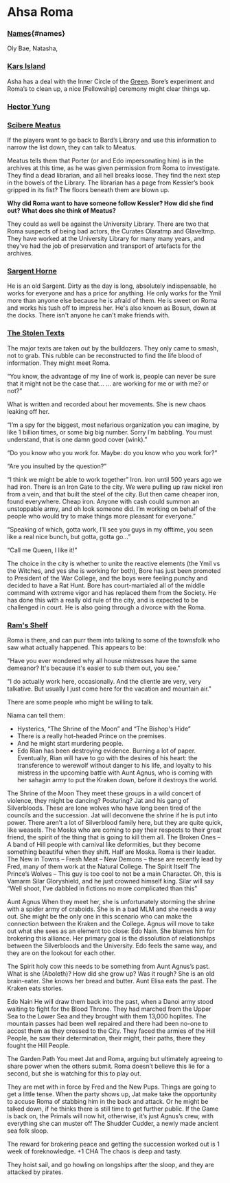 # Ahsa Roma

### [Names](#hidden){#names}
Oly Bae, Natasha, 

### [Kars Island](/p/kars)

Asha has a deal with the Inner Circle of the [Green](/f/green). 
Bore’s experiment and Roma’s to clean up, a nice [Fellowship] ceremony might clear things up.

### [Hector Yung](/p/yung)

### [Scibere Meatus](/p/meatus)

If the players want to go back to Bard’s Library and use this information to narrow the list down, they can talk to Meatus. 

Meatus tells them that Porter (or and Edo impersonating him) is in the archives at this time, as he was given permission from Roma to investigate. They find a dead librarian, and all hell breaks loose. They find the next step in the bowels of the Library. The librarian has a page from Kessler’s book gripped in its fist? The floors beneath them are blown up.

**Why did Roma want to have someone follow Kessler? How did she find out? What does she think of Meatus?**

They could as well be against the University Library. There are two that  Roma suspects of being bad actors, the Curates Olaratmp and Glaveltmp. They have worked at the University Library for many many years, and they've had the job of preservation and transport of artefacts for the archives.

### [Sargent Horne](/p/sargent)

He is an old Sargent. Dirty as the day is long, absolutely indispensable, he works for everyone and has a price for anything. He only works for the Ymil more than anyone else because he is afraid of them. He is sweet on Roma and works his tush off to impress her. He's also known as Bosun, down at the docks. There isn't anyone he can't make friends with.

### [The Stolen Texts](/t/the_stolen_texts)

The major texts are taken out by the bulldozers. They only came to smash, not to grab. This rubble can be reconstructed to find the life blood of information. They might meet Roma. 

“You know, the advantage of my line of work is, people can never be sure that it might not be the case that… 
 ... are working for me or with me? or not?” 
 
 What is written and recorded about her movements. She is new chaos leaking off her.


“I’m a spy for the biggest, most nefarious organization you can imagine, by like 1 billion times, or some big big number. Sorry I’m babbling. You must understand, that is one damn good cover (wink).”

“Do you know who you work for. Maybe: do you know who you work for?”

“Are you insulted by the question?”

“I think we might be able to work together” Iron. Iron until 500 years ago we had iron. There is an Iron Gate to the city. We were pulling up raw nickel iron from a vein, and that built the steel of the city. But then came cheaper iron, found everywhere. Cheap iron. Anyone with cash could summon an unstoppable army, and oh look someone did. I’m working on behalf of the people who would try to make things more pleasant for everyone.”

“Speaking of which, gotta work, I’ll see you guys in my offtime, you seen like a real nice bunch, but gotta, gotta go…”

“Call me Queen, I like it!”

The choice in the city is whether to unite the reactive elements (the Ymil vs the Witches, and yes she is working for both), Bore has just been promoted to President of the War College, and the boys were feeling punchy and decided to have a Rat Hunt. Bore has court-martialed all of the middle command with extreme vigor and has replaced them from the Society. He has done this with a really old rule of the city, and is expected to be challenged in court. He is also going through a divorce with the Roma.

### [Ram's Shelf](/l/rams_shelf)

Roma is there, and can purr them into talking to some of the townsfolk who saw what actually happened. This appears to be:

"Have you ever wondered why all house mistresses have the same demeanor? It's because it's easier to sub them out, you see."

"I do actually work here, occasionally. And the clientle are very, very talkative. But usually I just come here for the vacation and mountain air."

There are some people who might be willing to talk.

Niama can tell them: 
 * Hysterics, “The Shrine of the Moon” and “The Bishop's Hide”
 * There is a really hot-headed Prince on the premises.
 * And he might start murdering people.
 * Edo Rian has been destroying evidence. Burning a lot of paper.
Eventually, Rian will have to go with the desires of his heart: the transference to werewolf without danger to his life, and loyalty to his mistress in the upcoming battle with Aunt Agnus, who is coming with her sahagin army to put the Kraken down, before it destroys the world.

The Shrine of the Moon
They meet these groups in a wild concert of violence, they might be dancing? Posturing?
Jat and his gang of Silverbloods. These are lone wolves who have long been tired of the councils and the succession. Jat will deconvene the shrine if he is put into power.
There aren’t a lot of Silverblood family here, but they are quite quick, like weasels.
The Moska who are coming to pay their respects to their great friend, the spirit of the thing that is going to kill them all.
The Broken Ones – A band of Hill people with carnival like deformities, but they become something beautiful when they shift. Half are Moska. Roma is their leader.
The New in Towns – Fresh Meat – New Demons – these are recently lead by Fred, many of them work at the Natural College.
The Spirit Itself
The Prince’s Wolves – This guy is too cool to not be a main Character. Oh, this is Vamarm Silar Gloryshield, and he just crowned himself king. Silar will say “Well shoot, I’ve dabbled in fictions no more complicated than this”

Aunt Agnus
When they meet her, she is unfortunately storming the shrine with a spider army of craboids. She is in a bad MLM and she needs a way out. She might be the only one in this scenario who can make the connection between the Kraken and the College. Agnus will move to take out what she sees as an element too close: Edo Nain. She blames him for brokering this alliance. Her primary goal is the dissolution of relationships between the Silverbloods and the University. Edo feels the same way, and they are on the lookout for each other.

The Spirit holy cow this needs to be something from Aunt Agnus’s past. What is she (Aboleth)? How did she grow up? Was it rough? She is an old brain-eater. She knows her bread and butter. Aunt Elisa eats the past. The Kraken eats stories.

Edo Nain
He will draw them back into the past, when a Danoi army stood waiting to fight for the Blood Throne. They had marched from the Upper Sea to the Lower Sea and they brought with them 13,000 hoplites. The mountain passes had been well repaired and there had been no-one to accost them as they crossed to the City. They faced the armies of the Hill People, he saw their determination, their might, their paths, there they fought the Hill People. 

The Garden Path
You meet Jat and Roma, arguing but ultimately agreeing to share power when the others submit. Roma doesn’t believe this lie for a second, but she is watching for this to play out.

They are met with in force by Fred and the New Pups. Things are going to get a little tense. When the party shows up, Jat make take the opportunity to accuse Roma of stabbing him in the back and attack. Or he might be talked down, if he thinks there is still time to get further public. If the Game is back on, the Primals will now hit, otherwise, it’s just Agnus’s crew, with everything she can muster off The Shudder Cudder, a newly made ancient sea folk sloop.

The reward for brokering peace and getting the succession worked out is 1 week of foreknowledge.  +1 CHA The chaos is deep and tasty.

They hoist sail, and go howling on longships after the sloop, and they are attacked by pirates.






